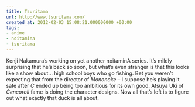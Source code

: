 ```yaml
---
title: Tsuritama
url: http://www.tsuritama.com/
created_at: 2012-02-03 15:08:21.000000000 +00:00
tags:
- anime
- noitamina
- tsuritama
---
```


Kenji Nakamura’s working on yet another noitaminA series. It’s mildly
surprising that he’s back so soon, but what’s even stranger is that this
looks like a show about… high school boys who go fishing. Bet you
weren’t expecting that from the director of <cite>Mononoke</cite> – I
suppose he’s playing it safe after <cite>C</cite> ended up being too
ambitious for its own good. Atsuya Uki of <cite>Cencoroll</cite> fame is
doing the character designs. Now all that’s left is to figure out what
exactly that duck is all about.
